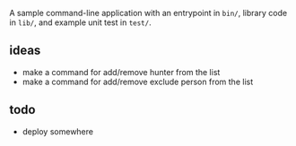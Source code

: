 A sample command-line application with an entrypoint in `bin/`, library code
in `lib/`, and example unit test in `test/`.

## ideas

- make a command for add/remove hunter from the list
- make a command for add/remove exclude person from the list

## todo 

- deploy somewhere